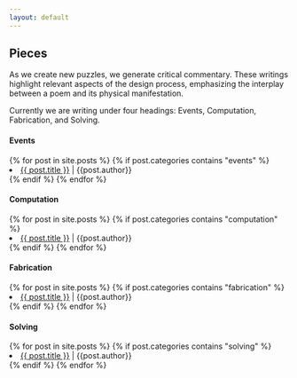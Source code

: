 ```yaml
---
layout: default
---
```


## Pieces

As we create new puzzles, we generate critical commentary. These writings highlight relevant aspects of the design process, emphasizing the interplay between a poem and its physical manifestation.

Currently we are writing under four headings: Events, Computation, Fabrication, and Solving.

<h4> Events </h4>
{% for post in site.posts %} 
{% if post.categories contains "events" %}
<li> <a href="{{ site.baseurl }}{{ post.url }}">{{ post.title }}</a> | {{post.author}} </li>
{% endif %}
{% endfor %}
<br> 
<h4> Computation </h4>
{% for post in site.posts %} 
{% if post.categories contains "computation" %}
<li> <a href="{{ site.baseurl }}{{ post.url }}">{{ post.title }}</a> | {{post.author}} </li>
{% endif %}
{% endfor %} 
<br>
<h4> Fabrication </h4>
{% for post in site.posts %} 
{% if post.categories contains "fabrication" %}
<li><a href="{{ site.baseurl }}{{ post.url }}">{{ post.title }}</a> | {{post.author}}</li>
{% endif %}
{% endfor %}
<br>
<h4> Solving </h4>
{% for post in site.posts %} 
{% if post.categories contains "solving" %}
<li><a href="{{ site.baseurl }}{{ post.url }}">{{ post.title }}</a> | {{post.author}}</li>
{% endif %}
{% endfor %}
<br>
